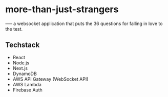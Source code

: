# more-than-just-strangers

––– a websocket application that puts the 36 questions for falling in love to the test.

## Techstack

- React
- Node.js
- Next.js
- DynamoDB
- AWS API Gateway (WebSocket API)
- AWS Lambda
- Firebase Auth
